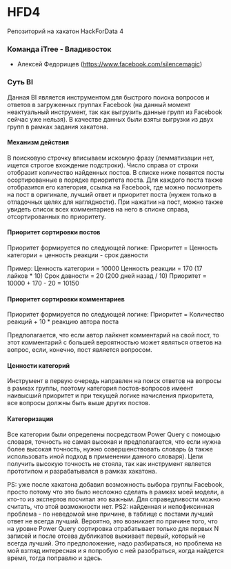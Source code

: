 # HFD4
Репозиторий на хакатон HackForData 4

### Команда iTree - Владивосток

- Алексей Федорищев (https://www.facebook.com/silencemagic)

### Суть BI

Данная BI является инструментом для быстрого поиска вопросов и ответов в загруженных группах Facebook (на данный момент неактуальный инструмент, так как выгрузить данные групп из Facebook сейчас уже нельзя).
В качестве данных были взяты выгрузки из двух групп в рамках задания хакатона.

#### Механизм действия
В поисковую строчку вписываем искомую фразу (лемматизации нет, ищется строгое вхождение подстроки).
Число справа от строки отобразит количество найденных постов.
В списке ниже появятся посты осортированные в порядке приоритета поста.
Для каждого поста также отобразится его категория, ссылка на Facebook, где можно посмотреть на пост в оригинале, лучший ответ и приоритет поста (нужен только в отладочных целях для наглядности).
При нажатии на пост, можно также увидеть список всех комментариев на него в списке справа, отсортированных по приоритету.

#### Приоритет сортировки постов
Приоритет формируется по следующей логике:
Приоритет = Ценность категории + ценность реакции - срок давности

Пример:
Ценность категории = 10000
Ценность реакции = 170 (17 лайков * 10)
Срок давности = 20 (200 дней назад / 10)
Приоритет = 10000 + 170 - 20 = 10150

#### Приоритет сортировки комментариев
Приоритет формируется по следующей логике:
Приоритет = Количество реакций + 10 * реакцию автора поста

Предполагается, что если автор лайкнет комментарий на свой пост, то этот комментарий с большей вероятностью может являться ответов на вопрос, если, конечно, пост является вопросом.


#### Ценности категорий
Инструмент в первую очередь направлен на поиск ответов на вопросы в рамках группы, поэтому категория постов-вопросов имеент наивысший приоритет и при текущей логике начисления приоритета, все вопросы должны быть выше других постов.

#### Категоризация
Все категории были определены посредством Power Query с помощью словаря, точность не самая высокая и предполагается, что если нужна более высокая точность, нужно совершенствовать словарь (а также использовать иной подход в применении данного словаря).
Цели получить высокую точность не стояла, так как инструмент является прототипом и разрабатывался в рамках хакатона.

PS: уже после хакатона добавил возможность выбора группы Facebook, просто потому что это было несложно сделать в рамках моей модели, а кто-то из экспертов посчитал это важным. Для справедливости можно считать, что этой возможности нет.
PS2: найденная и непофиксинная проблема - по неведомой мне причине, в таблице с постами лучший ответ не всегда лучший. Вероятно, это возникает по причине того, что на уровне Power Query сортировка отрабатывает только для первых N записей и после отсева дубликатов выживает первый, который не всегда лучший. Это предположение, надо разбираться, но проблема на мой взгляд интересная и я попробую с ней разобраться, когда найдется время, тогда поправлю и здесь.
